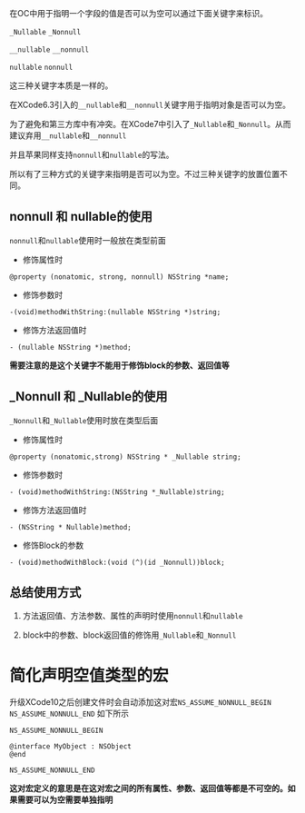 
在OC中用于指明一个字段的值是否可以为空可以通过下面关键字来标识。

`_Nullable` `_Nonnull`

`__nullable` `__nonnull`

`nullable` `nonnull`

这三种关键字本质是一样的。

在XCode6.3引入的`__nullable`和`__nonnull`关键字用于指明对象是否可以为空。

为了避免和第三方库中有冲突。在XCode7中引入了`_Nullable`和`_Nonnull`。从而建议弃用`__nullable`和`__nonnull`

并且苹果同样支持`nonnull`和`nullable`的写法。

所以有了三种方式的关键字来指明是否可以为空。不过三种关键字的放置位置不同。

## nonnull 和 nullable的使用

`nonnull`和`nullable`使用时一般放在类型前面

* 修饰属性时 

```
@property (nonatomic, strong, nonnull) NSString *name;
```

* 修饰参数时

```
-(void)methodWithString:(nullable NSString *)string;
```

* 修饰方法返回值时

```
- (nullable NSString *)method;
```

**需要注意的是这个关键字不能用于修饰block的参数、返回值等**

## _Nonnull 和 _Nullable的使用

`_Nonnull`和`_Nullable`使用时放在类型后面

* 修饰属性时

```
@property (nonatomic,strong) NSString * _Nullable string;
```

* 修饰参数时

```
- (void)methodWithString:(NSString *_Nullable)string;
```

* 修饰方法返回值时

```
- (NSString * Nullable)method;
```

* 修饰Block的参数

```
- (void)methodWithBlock:(void (^)(id _Nonnull))block;
```

## 总结使用方式

1. 方法返回值、方法参数、属性的声明时使用`nonnull`和`nullable`

2. block中的参数、block返回值的修饰用`_Nullable`和`_Nonnull`

# 简化声明空值类型的宏

升级XCode10之后创建文件时会自动添加这对宏`NS_ASSUME_NONNULL_BEGIN` `NS_ASSUME_NONNULL_END` 如下所示

```
NS_ASSUME_NONNULL_BEGIN

@interface MyObject : NSObject
@end

NS_ASSUME_NONNULL_END
```
**这对宏定义的意思是在这对宏之间的所有属性、参数、返回值等都是不可空的。如果需要可以为空需要单独指明**

